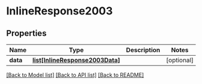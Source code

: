 # InlineResponse2003

## Properties
Name | Type | Description | Notes
------------ | ------------- | ------------- | -------------
**data** | [**list[InlineResponse2003Data]**](InlineResponse2003Data.md) |  | [optional] 

[[Back to Model list]](../README.md#documentation-for-models) [[Back to API list]](../README.md#documentation-for-api-endpoints) [[Back to README]](../README.md)

